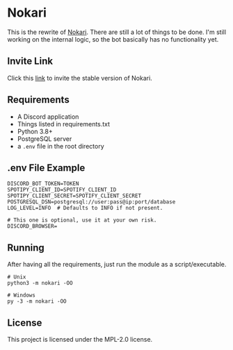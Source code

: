 # Nokari
This is the rewrite of [Nokari](https://top.gg/bot/725081925311529031). There are still a lot of things to be done. I'm still working on the internal logic, so the bot basically has no functionality yet.

## Invite Link
Click this [link](https://discord.com/oauth2/authorize?client_id=725081925311529031&permissions=1609953143&scope=bot) to invite the stable version of Nokari.

## Requirements
- A Discord application
- Things listed in requirements.txt
- Python 3.8+
- PostgreSQL server
- a `.env` file in the root directory

## .env File Example
```
DISCORD_BOT_TOKEN=TOKEN
SPOTIPY_CLIENT_ID=SPOTIFY_CLIENT_ID
SPOTIPY_CLIENT_SECRET=SPOTIFY_CLIENT_SECRET
POSTGRESQL_DSN=postgresql://user:pass@ip:port/database
LOG_LEVEL=INFO  # Defaults to INFO if not present.

# This one is optional, use it at your own risk.
DISCORD_BROWSER=
```

## Running
After having all the requirements, just run the module as a script/executable.
```
# Unix
python3 -m nokari -OO

# Windows
py -3 -m nokari -OO
```

## License
This project is licensed under the MPL-2.0 license.
